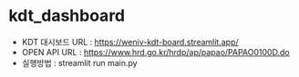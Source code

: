 # kdt_dashboard
- KDT 대시보드 URL : https://weniv-kdt-board.streamlit.app/
- OPEN API URL : https://www.hrd.go.kr/hrdp/ap/papao/PAPAO0100D.do
- 실행방법 : streamlit run main.py
